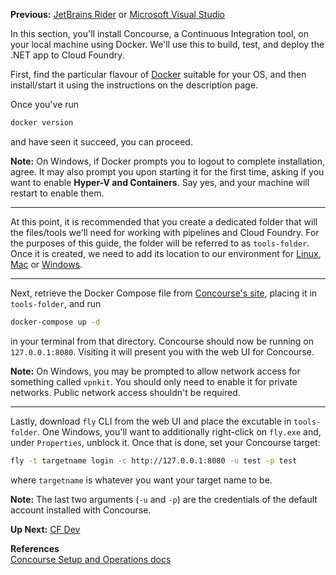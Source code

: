 **Previous:** [JetBrains Rider](../jetbrains-rider) or [Microsoft Visual Studio](../microsoft-visual-studio)

In this section, you'll install Concourse, a Continuous Integration tool, on your local machine using Docker. We'll use this to build, test, and deploy the .NET app to Cloud Foundry.

First, find the particular flavour of [Docker](https://store.docker.com/search?type=edition&offering=community) suitable for your OS, and then install/start it using the instructions on the description page.

Once you've run
```bash
docker version
```
and have seen it succeed, you can proceed.

**Note:** On Windows, if Docker prompts you to logout to complete installation, agree. It may also prompt you upon starting it for the first time, asking if you want to enable **Hyper-V and Containers**. Say yes, and your machine will restart to enable them.

***

At this point, it is recommended that you create a dedicated folder that will the files/tools we'll need for working with pipelines and Cloud Foundry. For the purposes of this guide, the folder will be referred to as `tools-folder`. Once it is created, we need to add its location to our environment for [Linux](https://stackoverflow.com/a/26962251), [Mac](https://www.architectryan.com/2012/10/02/add-to-the-path-on-mac-os-x-mountain-lion) or [Windows](https://www.architectryan.com/2018/03/17/add-to-the-path-on-windows-10/).

***

Next, retrieve the Docker Compose file from [Concourse's site](https://concourse-ci.org/docker-compose.yml), placing it in `tools-folder`, and run
```bash
docker-compose up -d
```
in your terminal from that directory. Concourse should now be running on `127.0.0.1:8080`. Visiting it will present you with the web UI for Concourse.

**Note:** On Windows, you may be prompted to allow network access for something called `vpnkit`. You should only need to enable it for private networks. Public network access shouldn't be required.

***

Lastly, download `fly` CLI from the web UI and place the excutable in `tools-folder`. One Windows, you'll want to additionally right-click on `fly.exe` and, under `Properties`, unblock it. Once that is done, set your Concourse target:
```bash
fly -t targetname login -c http://127.0.0.1:8080 -u test -p test
```
where `targetname` is whatever you want your target name to be.

**Note:** The last two arguments (`-u` and `-p`) are the credentials of the default account installed with Concourse.

**Up Next:** [CF Dev](../cf-dev)

**References**  
[Concourse Setup and Operations docs](https://concourse-ci.org/setup-and-operations.html)  
